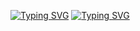 [![Typing SVG](https://readme-typing-svg.demolab.com?font=Fira+Code&pause=1000&color=00F716&background=000000&center=true&multiline=true&random=false&width=435&height=80&lines=Hello%2C+world+I'm+danlacho.;%3A3)](https://git.io/typing-svg) [![Typing SVG](https://readme-typing-svg.demolab.com?font=Fira+Code&pause=1000&color=00F716&background=000000&center=true&multiline=true&random=false&width=435&height=80&lines=I+have+Asya+my+assistent+bot;%3E%3A3)](https://git.io/typing-svg)

